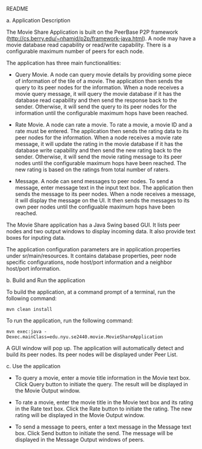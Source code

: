 README

a. Application Description

The Movie Share Application is built on the PeerBase P2P framework (http://cs.berry.edu/~nhamid/p2p/framework-java.html). A node may have a movie database read capability or read/write capability. There is a configurable maximum number of peers for each node. 

The application has three main functionalities:

 - Query Movie. A node can query movie details by providing some piece of information of the tile of a movie. The application then sends the query to its peer nodes for the information. When a node receives a movie query message, it will query the movie database if it has the database read capability and then send the response back to the sender. Otherwise, it will send the query to its peer nodes for the information until the configurable maximum hops have been reached.

 - Rate Movie. A node can rate a movie. To rate a movie, a movie ID and a rate must be entered. The application then sends the rating data to its peer nodes for the information. When a node receives a movie rate message, it will update the rating in the movie database if it has the database write capability and then send the new rating back to the sender. Otherwise, it will send the movie rating message to its peer nodes until the configurable maximum hops have been reached. The new rating is based on the ratings from total number of raters.

 - Message. A node can send messages to peer nodes. To send a message, enter message text in the input text box. The application then sends the message to its peer nodes. When a node receives a message, it will display the message on the UI. It then sends the messages to its own peer nodes until the configuable maximum hops have been reached. 

 The Movie Share application has a Java Swing based GUI. It lists peer nodes and two output windows to display incoming data. It also provide text boxes for inputing data.

The application configuration parameters are in application.properties under sr/main/resources. It contains database properties, peer node specific configurations, node host/port information and a neighbor host/port information.


b. Build and Run the application

To build the application, at a command prompt of a terminal, run the following command:

	mvn clean install

To run the application, run the following command:

	mvn exec:java -Dexec.mainClass=edu.nyu.se2440.movie.MovieShareApplication

A GUI window will pop up. The application will automatically detect and build its peer nodes. Its peer nodes will be displayed under Peer List.  


c. Use the application

- To query a movie, enter a movie title information in the Movie text box. Click Query button to initiate the query. The result will be displayed in the Movie Output window.

- To rate a movie, enter the movie title in the Movie text box and its rating in the Rate text box. Click the Rate button to initiate the rating. The new rating will be displayed in the Movie Output window.

- To send a message to peers, enter a text message in the Message text box. Click Send button to initiate the send. The message will be displayed in the Message Output windows of peers.